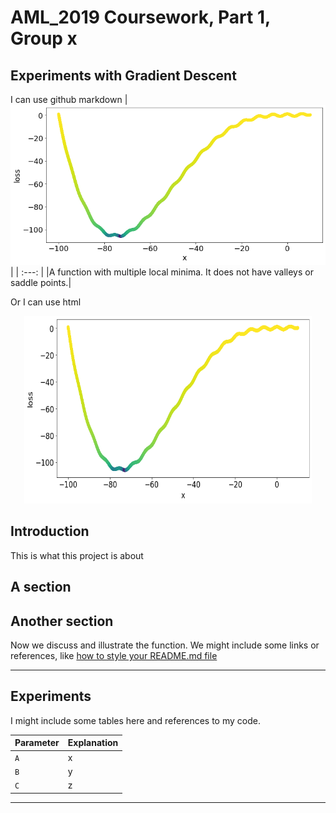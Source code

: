 # AML_2019 Coursework, Part 1, Group x
Experiments with Gradient Descent
---

I can use github markdown
|![fn_loss](https://github.com/alanchalk/aml_2019_gd/blob/master/images/04a_loss_function.png)|
| :---: |
|A function with multiple local minima.  It does not have valleys or saddle points.|

Or I can use html
<p align="center">
  <img width="460" height="300" src="https://github.com/alanchalk/aml_2019_gd/blob/master/images/04a_loss_function.png">
</p>

## Introduction
This is what this project is about

## A section

## Another section
Now we discuss and illustrate the function.  We might include some links or references, like [how to style your README.md file](https://sindresorhus.com/github-markdown-css/)

---
## Experiments

I might include some tables here and references to my code.

| Parameter      | Explanation |
|----------------|-------------|
|`A`             | x           |
|`B`             | y           |
|`C`             | z           |

---

